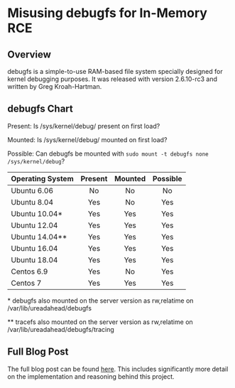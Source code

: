 # Misusing debugfs for In-Memory RCE

## Overview

debugfs is a simple-to-use RAM-based file system specially designed for kernel debugging purposes. It was released with version 2.6.10-rc3 and written by Greg Kroah-Hartman.

## debugfs Chart

Present: Is /sys/kernel/debug/ present on first load?

Mounted: Is /sys/kernel/debug/ mounted on first load?

Possible: Can debugfs be mounted with `sudo mount -t debugfs none /sys/kernel/debug`?

| Operating System | Present | Mounted | Possible |
|:-----------------|:-------:|:-------:|:--------:|
| Ubuntu 6.06      | No      | No      | No       |
| Ubuntu 8.04      | Yes     | No      | Yes      |
| Ubuntu 10.04\*    | Yes     | Yes     | Yes      |
| Ubuntu 12.04     | Yes     | Yes     | Yes      |
| Ubuntu 14.04\*\*   | Yes     | Yes     | Yes      |
| Ubuntu 16.04     | Yes     | Yes     | Yes      |
| Ubuntu 18.04     | Yes     | Yes     | Yes      |
| Centos 6.9       | Yes     | No      | Yes      |
| Centos 7         | Yes     | Yes     | Yes      |

\* debugfs also mounted on the server version as rw,relatime on /var/lib/ureadahead/debugfs

\*\* tracefs also mounted on the server version as rw,relatime on /var/lib/ureadahead/debugfs/tracing

## Full Blog Post

The full blog post can be found [here](https://nbulischeck.io/posts/misusing-debugfs-for-in-memory-rce). This includes significantly more detail on the implementation and reasoning behind this project.
